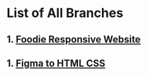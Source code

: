 
# List of All Branches





## 1.  [Foodie Responsive Website](https://github.com/PalashHawee/bootStrap/tree/foodies)


## 1.  [Figma to HTML CSS](https://github.com/PalashHawee/bootStrap/tree/figma)




